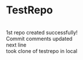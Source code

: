 # TestRepo
<br>
1st repo created successfully!
<Br>
Commit comments updated
<br>
next line
<br>
took clone of testrepo in local
